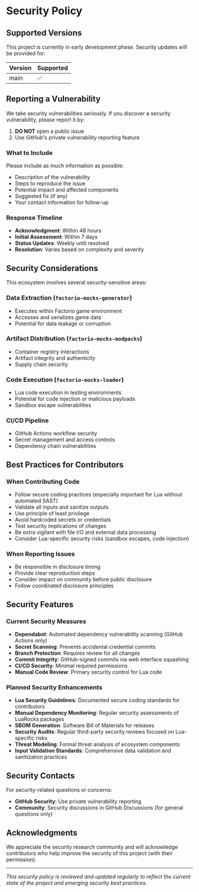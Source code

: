# Security Policy

## Supported Versions

This project is currently in early development phase. Security updates will be provided for:

| Version | Supported          |
| ------- | ------------------ |
| main    | :white_check_mark: |

## Reporting a Vulnerability

We take security vulnerabilities seriously. If you discover a security vulnerability, please report it by:

1. **DO NOT** open a public issue
2. Use GitHub's private vulnerability reporting feature

### What to Include

Please include as much information as possible:

- Description of the vulnerability
- Steps to reproduce the issue
- Potential impact and affected components
- Suggested fix (if any)
- Your contact information for follow-up

### Response Timeline

- **Acknowledgment**: Within 48 hours
- **Initial Assessment**: Within 7 days
- **Status Updates**: Weekly until resolved
- **Resolution**: Varies based on complexity and severity

## Security Considerations

This ecosystem involves several security-sensitive areas:

### Data Extraction (`factorio-mocks-generator`)

- Executes within Factorio game environment
- Accesses and serializes game data
- Potential for data leakage or corruption

### Artifact Distribution (`factorio-mocks-modpacks`)

- Container registry interactions
- Artifact integrity and authenticity
- Supply chain security

### Code Execution (`factorio-mocks-loader`)

- Lua code execution in testing environments
- Potential for code injection or malicious payloads
- Sandbox escape vulnerabilities

### CI/CD Pipeline

- GitHub Actions workflow security
- Secret management and access controls
- Dependency chain vulnerabilities

## Best Practices for Contributors

### When Contributing Code

- Follow secure coding practices (especially important for Lua without automated SAST)
- Validate all inputs and sanitize outputs
- Use principle of least privilege
- Avoid hardcoded secrets or credentials
- Test security implications of changes
- Be extra vigilant with file I/O and external data processing
- Consider Lua-specific security risks (sandbox escapes, code injection)

### When Reporting Issues

- Be responsible in disclosure timing
- Provide clear reproduction steps
- Consider impact on community before public disclosure
- Follow coordinated disclosure principles

## Security Features

### Current Security Measures

- **Dependabot**: Automated dependency vulnerability scanning (GitHub Actions only)
- **Secret Scanning**: Prevents accidental credential commits
- **Branch Protection**: Requires review for all changes
- **Commit Integrity**: GitHub-signed commits via web interface squashing
- **CI/CD Security**: Minimal required permissions
- **Manual Code Review**: Primary security control for Lua code

### Planned Security Enhancements

- **Lua Security Guidelines**: Documented secure coding standards for contributors
- **Manual Dependency Monitoring**: Regular security assessments of LuaRocks packages
- **SBOM Generation**: Software Bill of Materials for releases
- **Security Audits**: Regular third-party security reviews focused on Lua-specific risks
- **Threat Modeling**: Formal threat analysis of ecosystem components
- **Input Validation Standards**: Comprehensive data validation and sanitization practices

## Security Contacts

For security-related questions or concerns:

- **GitHub Security**: Use private vulnerability reporting
- **Community**: Security discussions in GitHub Discussions (for general questions only)

## Acknowledgments

We appreciate the security research community and will acknowledge contributors who help improve the security of this
project (with their permission).

---

*This security policy is reviewed and updated regularly to reflect the current state of the project and emerging security
best practices.*
